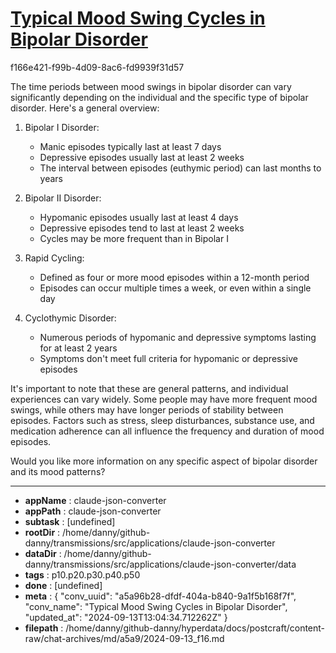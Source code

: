 # [Typical Mood Swing Cycles in Bipolar Disorder](https://claude.ai/chat/a5a96b28-dfdf-404a-b840-9a1f5b168f7f)

f166e421-f99b-4d09-8ac6-fd9939f31d57

 The time periods between mood swings in bipolar disorder can vary significantly depending on the individual and the specific type of bipolar disorder. Here's a general overview:

1. Bipolar I Disorder:
   - Manic episodes typically last at least 7 days
   - Depressive episodes usually last at least 2 weeks
   - The interval between episodes (euthymic period) can last months to years

2. Bipolar II Disorder:
   - Hypomanic episodes usually last at least 4 days
   - Depressive episodes tend to last at least 2 weeks
   - Cycles may be more frequent than in Bipolar I

3. Rapid Cycling:
   - Defined as four or more mood episodes within a 12-month period
   - Episodes can occur multiple times a week, or even within a single day

4. Cyclothymic Disorder:
   - Numerous periods of hypomanic and depressive symptoms lasting for at least 2 years
   - Symptoms don't meet full criteria for hypomanic or depressive episodes

It's important to note that these are general patterns, and individual experiences can vary widely. Some people may have more frequent mood swings, while others may have longer periods of stability between episodes. Factors such as stress, sleep disturbances, substance use, and medication adherence can all influence the frequency and duration of mood episodes.

Would you like more information on any specific aspect of bipolar disorder and its mood patterns?

---

* **appName** : claude-json-converter
* **appPath** : claude-json-converter
* **subtask** : [undefined]
* **rootDir** : /home/danny/github-danny/transmissions/src/applications/claude-json-converter
* **dataDir** : /home/danny/github-danny/transmissions/src/applications/claude-json-converter/data
* **tags** : p10.p20.p30.p40.p50
* **done** : [undefined]
* **meta** : {
  "conv_uuid": "a5a96b28-dfdf-404a-b840-9a1f5b168f7f",
  "conv_name": "Typical Mood Swing Cycles in Bipolar Disorder",
  "updated_at": "2024-09-13T13:04:34.712262Z"
}
* **filepath** : /home/danny/github-danny/hyperdata/docs/postcraft/content-raw/chat-archives/md/a5a9/2024-09-13_f16.md